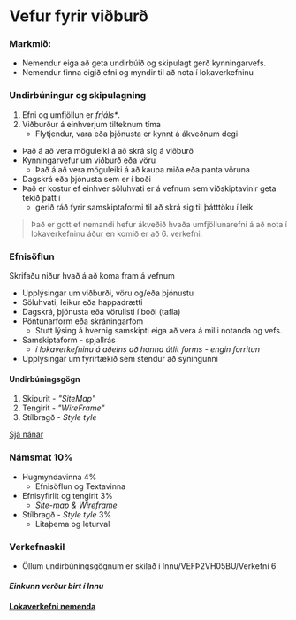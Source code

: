 # Vefur fyrir viðburð

### Markmið:

* Nemendur eiga að geta undirbúið og skipulagt gerð kynningarvefs. 
* Nemendur finna eigið efni og myndir til að nota í lokaverkefninu

### Undirbúningur og skipulagning

1. Efni og umfjöllun er _frjáls*_. 
1. Viðburður á einhverjum tilteknum tíma 
   - Flytjendur, vara eða þjónusta er kynnt á ákveðnum degi 

- Það á að vera möguleiki á að skrá sig á viðburð
- Kynningarvefur um viðburð eða vöru
  - Það á að vera möguleiki á að kaupa miða eða panta vöruna
- Dagskrá eða þjónusta sem er í boði
- Það er kostur ef einhver söluhvati er á vefnum sem viðskiptavinir geta tekið þátt í
  - gerið ráð fyrir samskiptaformi til að skrá sig til þátttöku í leik

> Það er gott ef nemandi hefur ákveðið hvaða umfjöllunarefni á að nota í lokaverkefninu áður en komið er að 6. verkefni.

### Efnisöflun

Skrifaðu niður hvað á að koma fram á vefnum 

* Upplýsingar um viðburði, vöru og/eða þjónustu
* Söluhvati, leikur eða happadrætti
* Dagskrá, þjónusta eða vörulisti í boði (tafla)
* Pöntunarform eða skráningarfom
  * Stutt lýsing á hvernig samskipti eiga að vera á milli notanda og vefs.
* Samskiptaform - spjallrás
  * _í lokaverkefninu á aðeins að hanna útlit forms - engin forritun_
* Upplýsingar um fyrirtækið sem stendur að sýningunni

#### Undirbúningsgögn

1. Skipurit - _"SiteMap"_
1. Tengirit - _"WireFrame"_
1. Stílbragð - _Style tyle_

[Sjá nánar](Námsefni-6/README.md)

### Námsmat 10%

* Hugmyndavinna 4%
  * Efnisöflun og Textavinna 
* Efnisyfirlit og tengirit 3%
  *  _Site-map & Wireframe_
* Stílbragð - _Style tyle_  3%
  * Litaþema og leturval 

### Verkefnaskil

- Öllum undirbúningsgögnum er skilað í Innu/VEFÞ2VH05BU/Verkefni 6

#### _Einkunn verður birt í Innu_

#### [Lokaverkefni nemenda](https://vefhonnun.github.io/synidaemi/)
